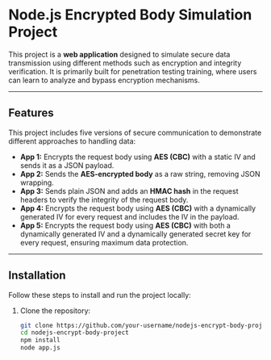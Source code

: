 # Node.js Encrypted Body Simulation Project

This project is a **web application** designed to simulate secure data transmission using different methods such as encryption and integrity verification. It is primarily built for penetration testing training, where users can learn to analyze and bypass encryption mechanisms.

---

## Features

This project includes five versions of secure communication to demonstrate different approaches to handling data:

- **App 1:** Encrypts the request body using **AES (CBC)** with a static IV and sends it as a JSON payload.
- **App 2:** Sends the **AES-encrypted body** as a raw string, removing JSON wrapping.
- **App 3:** Sends plain JSON and adds an **HMAC hash** in the request headers to verify the integrity of the request body.
- **App 4:** Encrypts the request body using **AES (CBC)** with a dynamically generated IV for every request and includes the IV in the payload.
- **App 5:** Encrypts the request body using **AES (CBC)** with both a dynamically generated IV and a dynamically generated secret key for every request, ensuring maximum data protection.

---

## Installation

Follow these steps to install and run the project locally:

1. Clone the repository:
   ```bash
   git clone https://github.com/your-username/nodejs-encrypt-body-project.git
   cd nodejs-encrypt-body-project
   npm install
   node app.js
   ```
